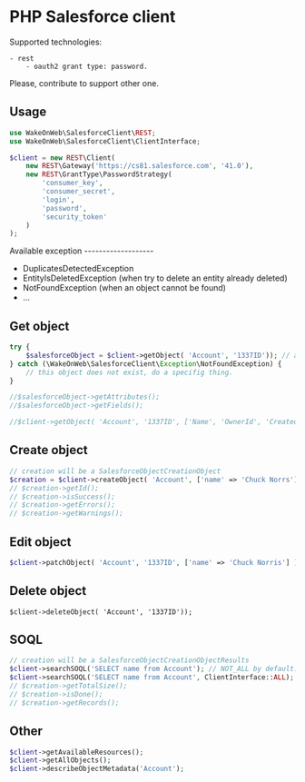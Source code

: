 PHP Salesforce client
=====================

Supported technologies:

    - rest
        - oauth2 grant type: password.

Please, contribute to support other one.

Usage
-----

```php
use WakeOnWeb\SalesforceClient\REST;
use WakeOnWeb\SalesforceClient\ClientInterface;

$client = new REST\Client(
    new REST\Gateway('https://cs81.salesforce.com', '41.0'),
    new REST\GrantType\PasswordStrategy(
        'consumer_key',
        'consumer_secret',
        'login',
        'password',
        'security_token'
    )
);
```
Available exception -------------------

- DuplicatesDetectedException
- EntityIsDeletedException (when try to delete an entity already deleted)
- NotFoundException (when an object cannot be found)
- ...

Get object
-----------

```php
try {
    $salesforceObject = $client->getObject( 'Account', '1337ID')); // all fields
} catch (\WakeOnWeb\SalesforceClient\Exception\NotFoundException) {
    // this object does not exist, do a specifig thing.
}

//$salesforceObject->getAttributes();
//$salesforceObject->getFields();

//$client->getObject( 'Account', '1337ID', ['Name', 'OwnerId', 'CreatedAt'] )); // specific fields
```

Create object 
-----------

```php
// creation will be a SalesforceObjectCreationObject
$creation = $client->createObject( 'Account', ['name' => 'Chuck Norrs'] );
// $creation->getId();
// $creation->isSuccess();
// $creation->getErrors();
// $creation->getWarnings();
```

Edit object 
-----------

```php
$client->patchObject( 'Account', '1337ID', ['name' => 'Chuck Norris'] ));
```

Delete object 
-----------

```
$client->deleteObject( 'Account', '1337ID'));
```

SOQL
----

```php
// creation will be a SalesforceObjectCreationObjectResults
$client->searchSOQL('SELECT name from Account'); // NOT_ALL by default.
$client->searchSOQL('SELECT name from Account', ClientInterface::ALL);
// $creation->getTotalSize();
// $creation->isDone();
// $creation->getRecords();
```

Other
-----

```php
$client->getAvailableResources();
$client->getAllObjects();
$client->describeObjectMetadata('Account');
```
